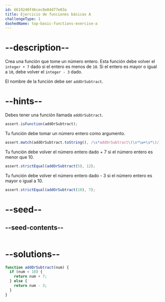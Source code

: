 ```yaml
---
id: 6619240f46cec8e04d77e03a
title: Ejercicio de funciones básicas A
challengeType: 1
dashedName: top-basic-functions-exercise-a
---
```


# --description--

Crea una función que tome un número entero. Esta función debe volver el `integer + 7` dado si el entero es menos de `10`. Si el entero es mayor o igual a `10`, debe volver el `integer - 3` dado.

El nombre de la función debe ser `addOrSubtract`.

# --hints--

Debes tener una función llamada `addOrSubtract`.

```js
assert.isFunction(addOrSubtract);
```

Tu función debe tomar un número entero como argumento.

```js
assert.match(addOrSubtract.toString(), /\s*addOrSubtract\(\s*\w+\s*\)/);
```

Tu función debe volver el número entero dado + 7 si el número entero es menor que 10.

```js
assert.strictEqual(addOrSubtract(5), 12);
```

Tu función debe volver el número entero dado - 3 si el número entero es mayor o igual a 10.

```js
assert.strictEqual(addOrSubtract(10), 7);
```




# --seed--

## --seed-contents--

```js

```

# --solutions--

```js
function addOrSubtract(num) {
  if (num < 10) {
    return num + 7;
  } else {
    return num - 3;
  }
}
```

